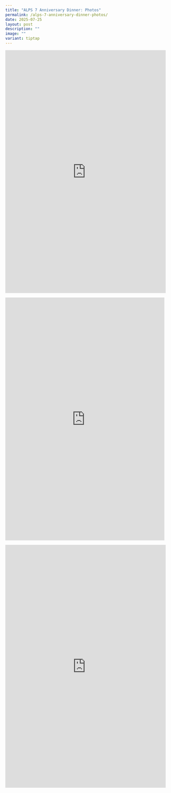 ```yaml
---
title: "ALPS 7 Anniversary Dinner: Photos"
permalink: /alps-7-anniversary-dinner-photos/
date: 2025-07-25
layout: post
description: ""
image: ""
variant: tiptap
---
```

<div class="iframe-wrapper">
<iframe style="border:none;overflow:hidden" height="763" width="100%" allowfullscreen="true" frameborder="0" src="https://www.facebook.com/plugins/post.php?href=https%3A%2F%2Fwww.facebook.com%2Falpshealthcaresupplychain%2Fposts%2Fpfbid02hoXdEYGmjXxcWLZyb1uY1rc6NMTPKTtm7sqU4GXiyeKPnMkHyZznR4xs8d4gpYEEl&amp;show_text=true&amp;width=500"></iframe>
</div>
<p></p>
<div class="iframe-wrapper">
<iframe style="border:none;overflow:hidden" height="763" width="500" allowfullscreen="true" frameborder="0" src="https://www.facebook.com/plugins/post.php?href=https%3A%2F%2Fwww.facebook.com%2Falpshealthcaresupplychain%2Fposts%2Fpfbid037HAHUdwvV7dBQXk2Wvwom3Nu7iZgrnXxsRxy1wJeQAqdRPbksoJvk1TFNritmGecl&amp;show_text=true&amp;width=500"></iframe>
</div>
<p></p>
<div class="iframe-wrapper">
<iframe style="border:none;overflow:hidden" height="763" width="100%" allowfullscreen="true" frameborder="0" src="https://www.facebook.com/plugins/post.php?href=https%3A%2F%2Fwww.facebook.com%2Falpshealthcaresupplychain%2Fposts%2Fpfbid02sidUX2M4NAyhFTYLYrjKPipc9vhcpMeSXQwowhvQ6jHtqsAZqDGnXVZogm3wwFHHl&amp;show_text=true&amp;width=500"></iframe>
</div>
<p></p>